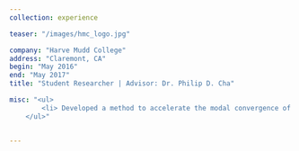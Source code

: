 ```yaml
---
collection: experience

teaser: "/images/hmc_logo.jpg"

company: "Harve Mudd College"
address: "Claremont, CA"
begin: "May 2016"
end: "May 2017"
title: "Student Researcher | Advisor: Dr. Philip D. Cha"

misc: "<ul>
        <li> Developed a method to accelerate the modal convergence of the eigen-characteristics of uniform and non-uniform rods carrying various lumped attachments </li>
    </ul>"


---
```

